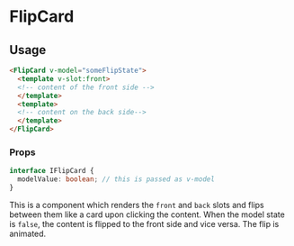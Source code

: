 # FlipCard
## Usage
```html
<FlipCard v-model="someFlipState">
  <template v-slot:front>
  <!-- content of the front side -->
  </template>
  <template>
  <!-- content on the back side-->
  </template>
</FlipCard>
```

### Props
```typescript
interface IFlipCard {
  modelValue: boolean; // this is passed as v-model
}
```

This is a component which renders the ``front`` and ``back`` slots and flips between them like a card upon clicking the content. When the model state is ``false``, the content is flipped to the front side and vice versa. The flip is animated.